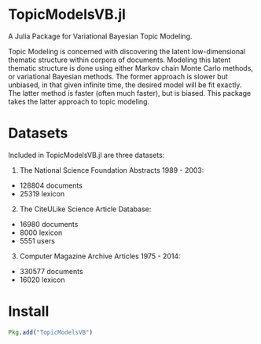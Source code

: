 # TopicModelsVB.jl
A Julia Package for Variational Bayesian Topic Modeling.

Topic Modeling is concerned with discovering the latent low-dimensional thematic structure within corpora of documents.  Modeling this latent thematic structure is done using either Markov chain Monte Carlo methods, or variational Bayesian methods.  The former approach is slower but unbiased, in that given infinite time, the desired model will be fit exactly.  The latter method is faster (often much faster), but is biased.  This package takes the latter approach to topic modeling.

# Datasets
Included in TopicModelsVB.jl are three datasets:

1. The National Science Foundation Abstracts 1989 - 2003:
  * 128804 documents
  * 25319 lexicon

2. The CiteULike Science Article Database:
  * 16980 documents
  * 8000 lexicon
  * 5551 users

3. Computer Magazine Archive Articles 1975 - 2014:
  * 330577 documents
  * 16020 lexicon

# Install
```julia
Pkg.add("TopicModelsVB")
```
